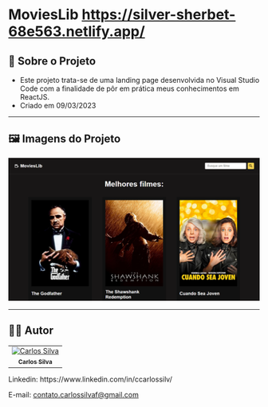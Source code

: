 # MoviesLib https://silver-sherbet-68e563.netlify.app/

## :page_facing_up: Sobre o Projeto
- Este projeto trata-se de uma landing page desenvolvida no Visual Studio Code com a finalidade de pôr em prática meus conhecimentos em ReactJS.
- Criado em 09/03/2023
---

## :framed_picture: Imagens do Projeto

![imagem-projeto-final](Screen-main.png)

---
## :man_technologist:  Autor

<table class="author">
  <tr>
    <td align="center">
      <a href="https://www.linkedin.com/in/ccarlossilv/">
        <img src="https://avatars.githubusercontent.com/carloosf" 
        width="100px;" alt="Carlos Silva"/>
        <br/>
        <sub>
          <b>Carlos Silva</b>
        </sub>
      </a>
    </td>
  </tr>
</table>   
   Linkedin:
   https://www.linkedin.com/in/ccarlossilv/
   
   E-mail: contato.carlossilvaf@gmail.com
